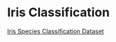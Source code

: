 # Iris Classification
[Iris Species Classification Dataset](https://www.kaggle.com/datasets/uciml/iris)